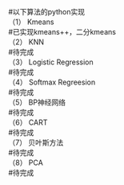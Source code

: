 #以下算法的python实现  
（1） Kmeans               
 #已实现kmeans++，二分kmeans  
（2） KNN                  
#待完成  
（3） Logistic Regression  
#待完成  
（4） Softmax Regreesion   
#待完成  
（5） BP神经网络            
#待完成  
（6） CART                 
#待完成  
（7） 贝叶斯方法            
#待完成  
（8） PCA                  
#待完成  
